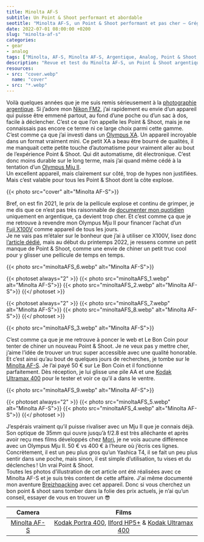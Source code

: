 ```yaml
---
title: Minolta AF-S
subtitle: Un Point & Shoot performant et abordable
seotitle: "Minolta AF-S, un Point & Shoot performant et pas cher — Grégory Mignard"
date: 2022-07-01 08:00:00 +0200
slug: "minolta-af-s"
categories:
- gear
- analog
tags: ["Minolta, AF-S, Minolta AF-S, Argentique, Analog, Point & Shoot, Autofocus, Automatique, Compact, Mju, Mju II, Contaxt T2, Yashica T4"]
description: "Revue et test du Minolta AF-S, un Point & Shoot argentique performant et abordable."
resources:
- src: "cover.webp"
  name: "cover"
- src: "*.webp"
---
```


Voilà quelques années que je me suis remis sérieusement à la [photographie argentique](https://gregorymignard.com/analog/). Si j’adore mon [Nikon FM2](https://gregorymignard.com/nikon-fm2/), j’ai rapidement eu envie d’un appareil qui puisse être emmené partout, au fond d’une poche ou d’un sac à dos, facile à déclencher. C’est ce que l’on appelle les Point & Shoot, mais je ne connaissais pas encore ce terme ni ce large choix parmi cette gamme.  
C’est comme ça que j’ai investi dans un [Olympus XA](https://gregorymignard.com/olympus-xa/). Un appareil incroyable dans un format vraiment mini. Ce petit XA a beau être bourré de qualités, il me manquait cette petite touche d’automatisme pour vraiment aller au bout de l’expérience Point & Shoot. Qui dit automatisme, dit électronique. C’est donc moins durable sur le long terme, mais j’ai quand même cédé à la tentation d’un [Olympus Mju II](https://gregorymignard.com/olympus-mju-ii/).  
Un excellent appareil, mais clairement sur côté, trop de hypes non justifiées. Mais c’est valable pour tous les Point & Shoot dont la côte explose.

{{< photo src="cover" alt="Minolta AF-S">}}

Bref, on est fin 2021, le prix de la pellicule explose et continu de grimper, je me dis que ce n’est pas très raisonnable de [documenter mon quotidien](https://gregorymignard.com/everyday/) uniquement en argentique, ça devient trop cher. Et c’est comme ça que je me retrouve à revendre mon Olympus Mju II pour financer l’achat d’un [Fuji X100V](https://gregorymignard.com/fujifilm-x100v/) comme appareil de tous les jours.  
Je ne vais pas m’étaler sur le bonheur que j’ai à utiliser ce X100V, lisez donc [l’article dédié](https://gregorymignard.com/fujifilm-x100v/), mais au début du printemps 2022, je ressens comme un petit manque de Point & Shoot, comme une envie de chiner un petit truc cool pour y glisser une pellicule de temps en temps.

{{< photo src="minoltaAFS_6.webp" alt="Minolta AF-S">}}

{{< photoset always="2" >}}
{{< photo src="minoltaAFS_1.webp" alt="Minolta AF-S">}}
{{< photo src="minoltaAFS_2.webp" alt="Minolta AF-S">}}
{{</ photoset >}}

{{< photoset always="2" >}}
{{< photo src="minoltaAFS_7.webp" alt="Minolta AF-S">}}
{{< photo src="minoltaAFS_8.webp" alt="Minolta AF-S">}}
{{</ photoset >}}

{{< photo src="minoltaAFS_3.webp" alt="Minolta AF-S">}}

C’est comme ça que je me retrouve à poncer le web et Le Bon Coin pour tenter de chiner un nouveau Point & Shoot. Je ne veux pas y mettre cher, j’aime l’idée de trouver un truc super accessible avec une qualité honorable. Et c’est ainsi qu’au bout de quelques jours de recherches, je tombe sur le [Minolta AF-S](https://www.collection-appareils.fr/x/html/appareil-12550-Minolta_AF-S.html). Je l’ai payé 50 € sur Le Bon Coin et il fonctionne parfaitement. Dès réception, je lui glisse une pile AA et une [Kodak Ultramax 400](https://www.digit-photo.com/KODAK-Ultramax-400-135-36-Poses-X3-rKODAK41024389.html?dpa_id=23) pour le tester et voir ce qu’il a dans le ventre.

{{< photo src="minoltaAFS_9.webp" alt="Minolta AF-S">}}

{{< photoset always="2" >}}
{{< photo src="minoltaAFS_5.webp" alt="Minolta AF-S">}}
{{< photo src="minoltaAFS_4.webp" alt="Minolta AF-S">}}
{{</ photoset >}}

J’espérais vraiment qu’il puisse rivaliser avec un Mju II que je connais déjà. Son optique de 35mm qui ouvre jusqu’à f/2.8 est très alléchante et après avoir reçu mes films développés chez [Mori](https://fr.morifilmlab.com), je ne vois aucune différence avec un Olympus Mju II. 50 € vs 400 € à l’heure où j’écris ces lignes.  
Concrètement, il est un peu plus gros qu’un Yashica T4, il se fait un peu plus sentir dans une poche, mais sinon, il est simple d’utilisation, tu vises et du déclenches ! Un vrai Point & Shoot.  
Toutes les photos d’illustration de cet article ont été réalisées avec ce Minolta AF-S et je suis très content de cette affaire. J'ai même documenté mon aventure [Breizhpacking](https://gregorymignard.com/breizhpacking/) avec cet appareil. Donc si vous cherchez un bon point & shoot sans tomber dans la folie des prix actuels, je n’ai qu’un conseil, essayer de vous en trouver un 😎

| Camera | Films |
|:-------:|:------:|
| [Minolta AF-S](https://gregorymignard.com/minolta-af-s/) | [Kodak Portra 400](https://www.digit-photo.com/KODAK-Portra-400-135-36-Poses-X5-rKFILM386.html?dpa_id=23), [Ilford HP5+](https://www.digit-photo.com/ILFORD-HP5-135-400asa-36-Poses-rFNBI1574577.html?dpa_id=23) & [Kodak Ultramax 400](https://www.digit-photo.com/KODAK-Ultramax-400-135-36-Poses-X3-rKODAK41024389.html?dpa_id=23) |
